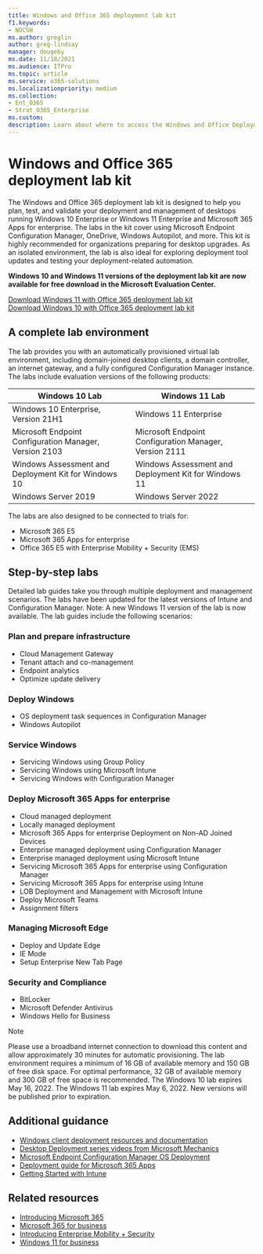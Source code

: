 ```yaml
---
title: Windows and Office 365 deployment lab kit
f1.keywords:
- NOCSH
ms.author: greglin
author: greg-lindsay
manager: dougeby
ms.date: 11/18/2021
ms.audience: ITPro
ms.topic: article
ms.service: o365-solutions
ms.localizationpriority: medium
ms.collection:
- Ent_O365
- Strat_O365_Enterprise
ms.custom:
description: Learn about where to access the Windows and Office Deployment Lab Kit.
---
```


# Windows and Office 365 deployment lab kit

The Windows and Office 365 deployment lab kit is designed to help you plan, test, and validate your deployment and management of desktops running Windows 10 Enterprise or Windows 11 Enterprise and Microsoft 365 Apps for enterprise. The labs in the kit cover using Microsoft Endpoint Configuration Manager, OneDrive, Windows Autopilot, and more. This kit is highly recommended for organizations preparing for desktop upgrades. As an isolated environment, the lab is also ideal for exploring deployment tool updates and testing your deployment-related automation.

**Windows 10 and Windows 11 versions of the deployment lab kit are now available for free download in the Microsoft Evaluation Center.**

[Download Windows 11 with Office 365 deployment lab kit](https://www.microsoft.com/evalcenter/evaluate-windows-11-office-365-lab-kit)<br>
[Download Windows 10 with Office 365 deployment lab kit](https://www.microsoft.com/evalcenter/evaluate-lab-kit)

## A complete lab environment

The lab provides you with an automatically provisioned virtual lab environment, including domain-joined desktop clients, a domain controller, an internet gateway, and a fully configured Configuration Manager instance. The labs include evaluation versions of the following products:

|Windows 10 Lab|Windows 11 Lab|
|---|---|
|Windows 10 Enterprise, Version 21H1|Windows 11 Enterprise|
|Microsoft Endpoint Configuration Manager, Version 2103|Microsoft Endpoint Configuration Manager, Version 2111|
|Windows Assessment and Deployment Kit for Windows 10|Windows Assessment and Deployment Kit for Windows 11|
|Windows Server 2019|Windows Server 2022|

The labs are also designed to be connected to trials for:

- Microsoft 365 E5
- Microsoft 365 Apps for enterprise
- Office 365 E5 with Enterprise Mobility + Security (EMS)

## Step-by-step labs

Detailed lab guides take you through multiple deployment and management scenarios. The labs have been updated for the latest versions of Intune and Configuration Manager. Note: A new Windows 11 version of the lab is now available. The lab guides include the following scenarios:

### Plan and prepare infrastructure

- Cloud Management Gateway
- Tenant attach and co-management
- Endpoint analytics
- Optimize update delivery

### Deploy Windows

- OS deployment task sequences in Configuration Manager
- Windows Autopilot

### Service Windows

- Servicing Windows using Group Policy
- Servicing Windows using Microsoft Intune
- Servicing Windows with Configuration Manager

### Deploy Microsoft 365 Apps for enterprise

- Cloud managed deployment
- Locally managed deployment
- Microsoft 365 Apps for enterprise Deployment on Non-AD Joined Devices
- Enterprise managed deployment using Configuration Manager
- Enterprise managed deployment using Microsoft Intune
- Servicing Microsoft 365 Apps for enterprise using Configuration Manager
- Servicing Microsoft 365 Apps for enterprise using Intune
- LOB Deployment and Management with Microsoft Intune
- Deploy Microsoft Teams
- Assignment filters

### Managing Microsoft Edge

- Deploy and Update Edge
- IE Mode
- Setup Enterprise New Tab Page

### Security and Compliance

- BitLocker
- Microsoft Defender Antivirus
- Windows Hello for Business

> [!NOTE]
> Please use a broadband internet connection to download this content and allow approximately 30 minutes for automatic provisioning. The lab environment requires a minimum of 16 GB of available memory and 150 GB of free disk space. For optimal performance, 32 GB of available memory and 300 GB of free space is recommended. The Windows 10 lab expires May 16, 2022. The Windows 11 lab expires May 6, 2022. New versions will be published prior to expiration.

## Additional guidance

- [Windows client deployment resources and documentation](/windows/deployment)
- [Desktop Deployment series videos from Microsoft Mechanics](https://www.aka.ms/watchhowtoshift)
- [Microsoft Endpoint Configuration Manager OS Deployment](/mem/configmgr/osd/understand/introduction-to-operating-system-deployment)
- [Deployment guide for Microsoft 365 Apps](/deployoffice/deployment-guide-microsoft-365-apps)
- [Getting Started with Intune](/intune/get-started-evaluation)

## Related resources

- [Introducing Microsoft 365](https://www.microsoft.com/microsoft-365/default.aspx)
- [Microsoft 365 for business](https://products.office.com/business/office)
- [Introducing Enterprise Mobility + Security](https://www.microsoft.com/cloud-platform/enterprise-mobility-security)
- [Windows 11 for business](https://www.microsoft.com/windows/business)
